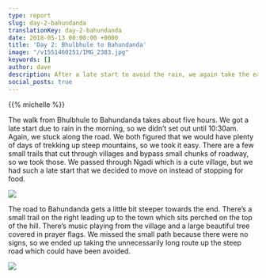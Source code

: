 ```yaml
---
type: report
slug: day-2-bahundanda
translationKey: day-2-bahundanda
date: 2018-05-13 00:00:00 +0000
title: 'Day 2: Bhulbhule to Bahundanda'
image: "/v1551460251/IMG_2383.jpg"
keywords: []
author: dave
description: After a late start to avoid the rain, we again take the easier path and don't regret it. 
social_posts: true
---
```

{{% michelle %}}

The walk from Bhulbhule to Bahundanda takes about five hours. We got a late start due to rain in the morning, so we didn’t set out until 10:30am. Again, we stuck along the road. We both figured that we would have plenty of days of trekking up steep mountains, so we took it easy. There are a few small trails that cut through villages and bypass small chunks of roadway, so we took those. We passed through Ngadi which is a cute village, but we had such a late start that we decided to move on instead of stopping for food.

![](https://res.cloudinary.com/wildernessprime/image/upload/w_800,dpr_auto/v1551460251/IMG_2383.jpg)

The road to Bahundanda gets a little bit steeper towards the end. There’s a small trail on the right leading up to the town which sits perched on the top of the hill. There’s music playing from the village and a large beautiful tree covered in prayer flags. We missed the small path because there were no signs, so we ended up taking the unnecessarily long route up the steep road which could have been avoided.

![](https://res.cloudinary.com/wildernessprime/image/upload/w_800,dpr_auto/v1551460306/IMG_2388.jpg)